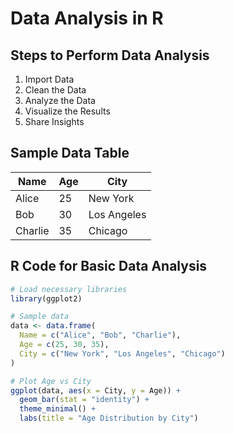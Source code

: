 # Data Analysis in R

## Steps to Perform Data Analysis

1.  Import Data
2.  Clean the Data
3.  Analyze the Data
4.  Visualize the Results
5.  Share Insights

## Sample Data Table

| Name    | Age | City        |
|---------|-----|-------------|
| Alice   | 25  | New York    |
| Bob     | 30  | Los Angeles |
| Charlie | 35  | Chicago     |

## R Code for Basic Data Analysis

``` r
# Load necessary libraries
library(ggplot2)

# Sample data
data <- data.frame(
  Name = c("Alice", "Bob", "Charlie"),
  Age = c(25, 30, 35),
  City = c("New York", "Los Angeles", "Chicago")
)

# Plot Age vs City
ggplot(data, aes(x = City, y = Age)) +
  geom_bar(stat = "identity") +
  theme_minimal() +
  labs(title = "Age Distribution by City")
```
